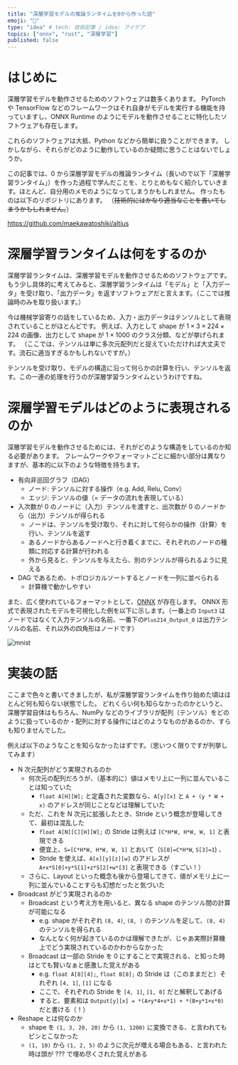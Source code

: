 ```yaml
---
title: "深層学習モデルの推論ランタイムを0から作った話"
emoji: "🧮"
type: "idea" # tech: 技術記事 / idea: アイデア
topics: ["onnx", "rust", "深層学習"]
published: false
---
```


# はじめに

深層学習モデルを動作させるためのソフトウェアは数多くあります。
PyTorch や TensorFlow などのフレームワークはそれ自身がモデルを実行する機能を持っていますし、ONNX Runtime のようにモデルを動作させることに特化したソフトウェアも存在します。

これらのソフトウェアは大抵、Python などから簡単に扱うことができます。
しかしながら、それらがどのように動作しているのか疑問に思うことはないでしょうか。

この記事では、0 から深層学習モデルの推論ランタイム（長いので以下「深層学習ランタイム」）を作った過程で学んだことを、とりとめもなく紹介していきます。ほとんど、自分用のメモのようになってしまうかもしれません。
作ったものは以下のリポジトリにあります。
（~~技術的にはかなり適当なことを書いてしまうかもしれません。~~）

https://github.com/maekawatoshiki/altius


# 深層学習ランタイムは何をするのか

深層学習ランタイムは、深層学習モデルを動作させるためのソフトウェアです。
もう少し具体的に考えてみると、深層学習ランタイムは「モデル」と「入力データ」を受け取り、「出力データ」を返すソフトウェアだと言えます。（ここでは推論時のみを取り扱います。）

今は機械学習寄りの話をしているため、入力・出力データはテンソルとして表現されていることがほとんどです。
例えば、入力として shape が $1 \times 3 \times 224 \times 224$ の画像、出力として shape が $1 \times 1000$ のクラス分類、などが挙げられます。
（ここでは、テンソルは単に多次元配列だと捉えていただければ大丈夫です。流石に適当すぎるかもしれないですが。）

テンソルを受け取り、モデルの構造に沿って何らかの計算を行い、テンソルを返す。この一連の処理を行うのが深層学習ランタイムというわけですね。


# 深層学習モデルはどのように表現されるのか

深層学習モデルを動作させるためには、それがどのような構造をしているのか知る必要があります。
フレームワークやフォーマットごとに細かい部分は異なりますが、基本的に以下のような特徴を持ちます。

- 有向非巡回グラフ（DAG）
    - ノード: テンソルに対する操作（e.g. Add, Relu, Conv）
    - エッジ: テンソルの値（= データの流れを表現している）
- 入次数が 0 のノードに（入力）テンソルを渡すと、出次数が 0 のノードから（出力）テンソルが得られる
    - ノードは、テンソルを受け取り、それに対して何らかの操作（計算）を行い、テンソルを返す
    - あるノードからあるノードへと行き着くまでに、それぞれのノードの種類に対応する計算が行われる
    - 外から見ると、テンソルを与えたら、別のテンソルが得られるように見える
- DAG であるため、トポロジカルソートするとノードを一列に並べられる
    - 計算機で動かしやすい

また、広く使われているフォーマットとして、[ONNX](https://onnx.ai) が存在します。
ONNX 形式で表現されたモデルを可視化した例を以下に示します。（一番上の `Input3` はノードではなくて入力テンソルの名前、一番下の`Plus214_Output_0` は出力テンソルの名前、それ以外の四角形はノードです）

![mnist](https://cdn.thenewstack.io/media/2020/07/c601845f-onnx-mnist-0-328x1024.jpg)


# 実装の話

ここまで色々と書いてきましたが、私が深層学習ランタイムを作り始めた頃はほとんど何も知らない状態でした。
どれくらい何も知らなかったのかというと、深層学習自体はもちろん、NumPy などのライブラリが配列（テンソル）をどのように扱っているのか・配列に対する操作にはどのようなものがあるのか、すらも知りませんでした。

例えば以下のようなことを知らなかったはずです。（思いつく限りですが列挙してみます）

- N 次元配列がどう実現されるのか
    - 何次元の配列だろうが、（基本的に）値はメモリ上に一列に並んでいることは知っていた
        - `float A[H][W];` と定義された変数なら、`A[y][x]` と `A + (y * W + x)` のアドレスが同じことなどは理解していた
    - ただ、これを N 次元に拡張したとき、Stride という概念が登場してきて、最初は混乱した
        - `float A[N][C][H][W];` の Stride は例えば `[C*H*W, H*W, W, 1]` と表現できる
        - 便宜上、`S=[C*H*W, H*W, W, 1]` とおいて（`S[0]=C*H*W`, `S[3]=1`) 、
        - Stride を使えば、`A[x][y][z][w]` のアドレスが `A+x*S[0]+y*S[1]+z*S[2]+w*[3]` と表現できる（すごい！）
    - さらに、Layout といった概念も後から登場してきて、値がメモリ上に一列に並んでいることすらも幻想だったと気づいた
- Broadcast がどう実現されるのか
    - Broadcast という考え方を用いると、異なる shape のテンソル間の計算が可能になる
        - e.g. shape がそれぞれ `(8, 4)`, `(8, )` のテンソルを足して、`(8, 4)` のテンソルを得られる
        - なんとなく何が起きているのかは理解できたが、じゃあ実際計算機上でどう実現されているのかわからなかった
    - Broadcast は一部の Stride を 0 にすることで実現される、と知った時はとても賢いなぁと感激した覚えがある 
        - e.g. `float A[8][4];`, `float B[8];` の Stride は（このままだと）それぞれ `[4, 1]`, `[1]` になる
        - ここで、それぞれの Stride を `[4, 1]`, `[1, 0]` だと解釈してあげる
        - すると、要素和は `Output[y][x] = *(A+y*4+x*1) + *(B+y*1+x*0)` だと書ける（！）
- Reshape とは何なのか
    - shape を `(1, 3, 20, 20)` から `(1, 1200)` に変換できる、と言われてもピンとこなかった
    - `(1, 10)` から `(1, 2, 5)` のように次元が増える場合もある、と言われた時は頭が ??? で埋め尽くされた覚えがある
